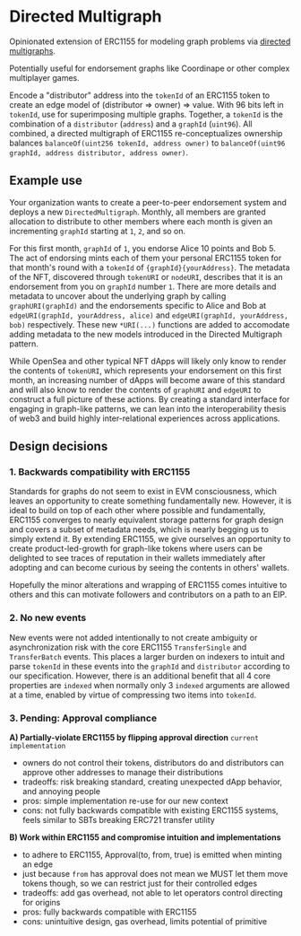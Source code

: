 # Directed Multigraph

Opinionated extension of ERC1155 for modeling graph problems via [directed multigraphs](https://en.wikipedia.org/wiki/Multigraph).

Potentially useful for endorsement graphs like Coordinape or other complex multiplayer games.

Encode a "distributor" address into the `tokenId` of an ERC1155 token to create an edge model of (distributor => owner) => value. With 96 bits left in `tokenId`, use for superimposing multiple graphs. Together, a `tokenId` is the combination of a `distributor` (`address`) and a `graphId` (`uint96`). All combined, a directed multigraph of ERC1155 re-conceptualizes ownership balances `balanceOf(uint256 tokenId, address owner)` to `balanceOf(uint96 graphId, address distributor, address owner)`.

## Example use

Your organization wants to create a peer-to-peer endorsement system and deploys a new `DirectedMultigraph`. Monthly, all members are granted allocation to distribute to other members where each month is given an incrementing `graphId` starting at `1`, `2`, and so on.

For this first month, `graphId` of `1`, you endorse Alice 10 points and Bob 5. The act of endorsing mints each of them your personal ERC1155 token for that month's round with a `tokenId` of `{graphId}{yourAddress}`. The metadata of the NFT, discovered through `tokenURI` or `nodeURI`, describes that it is an endorsement from you on `graphId` number `1`. There are more details and metadata to uncover about the underlying graph by calling `graphURI(graphId)` and the endorsements specific to Alice and Bob at `edgeURI(graphId, yourAddress, alice)` and `edgeURI(graphId, yourAddress, bob)` respectively. These new `*URI(...)` functions are added to accomodate adding metadata to the new models introduced in the Directed Multigraph pattern.

While OpenSea and other typical NFT dApps will likely only know to render the contents of `tokenURI`, which represents your endorsement on this first month, an increasing number of dApps will become aware of this standard and will also know to render the contents of `graphURI` and `edgeURI` to construct a full picture of these actions. By creating a standard interface for engaging in graph-like patterns, we can lean into the interoperability thesis of web3 and build highly inter-relational experiences across applications.

## Design decisions

### 1. Backwards compatibility with ERC1155

Standards for graphs do not seem to exist in EVM consciousness, which leaves an opportunity to create something fundamentally new. However, it is ideal to build on top of each other where possible and fundamentally, ERC1155 converges to nearly equivalent storage patterns for graph design and covers a subset of metadata needs, which is nearly begging us to simply extend it. By extending ERC1155, we give ourselves an opportunity to create product-led-growth for graph-like tokens where users can be delighted to see traces of reputation in their wallets immediately after adopting and can become curious by seeing the contents in others' wallets.

Hopefully the minor alterations and wrapping of ERC1155 comes intuitive to others and this can motivate followers and contributors on a path to an EIP.

### 2. No new events

New events were not added intentionally to not create ambiguity or asynchronization risk with the core ERC1155 `TransferSingle` and `TransferBatch` events. This places a larger burden on indexers to intuit and parse `tokenId` in these events into the `graphId` and `distributor` according to our specification. However, there is an additional benefit that all 4 core properties are `indexed` when normally only 3 `indexed` arguments are allowed at a time, enabled by virtue of compressing two items into `tokenId`.

### 3. Pending: Approval compliance

**A) Partially-violate ERC1155 by flipping approval direction** `current implementation`

- owners do not control their tokens, distributors do and distributors can approve other addresses to manage their distributions
- tradeoffs: risk breaking standard, creating unexpected dApp behavior, and annoying people
- pros: simple implementation re-use for our new context
- cons: not fully backwards compatible with existing ERC1155 systems, feels similar to SBTs breaking ERC721 transfer utility

**B) Work within ERC1155 and compromise intuition and implementations**

- to adhere to ERC1155, Approval(to, from, true) is emitted when minting an edge
- just because `from` has approval does not mean we MUST let them move tokens though, so we can restrict just for their controlled edges
- tradeoffs: add gas overhead, not able to let operators control directing for origins
- pros: fully backwards compatible with ERC1155
- cons: unintuitive design, gas overhead, limits potential of primitive
